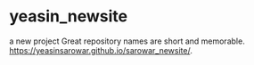 # yeasin_newsite
 a new project Great repository names are short and memorable.
 https://yeasinsarowar.github.io/sarowar_newsite/.
